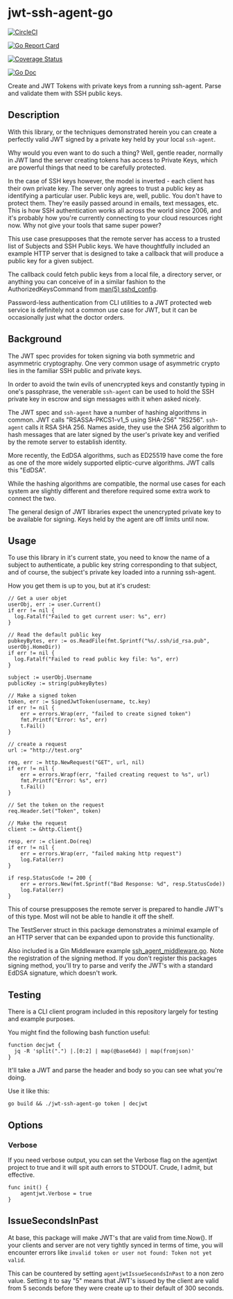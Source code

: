 # jwt-ssh-agent-go

[![CircleCI](https://circleci.com/gh/nikogura/jwt-ssh-agent-go.svg?style=svg)](https://circleci.com/gh/nikogura/jwt-ssh-agent-go)

[![Go Report Card](https://goreportcard.com/badge/github.com/nikogura/jwt-ssh-agent-go)](https://goreportcard.com/report/github.com/nikogura/jwt-ssh-agent-go)

[![Coverage Status](https://codecov.io/gh/nikogura/jwt-ssh-agent-go/branch/master/graph/badge.svg)](https://codecov.io/gh/nikogura/jwt-ssh-agent-go)

[![Go Doc](https://img.shields.io/badge/godoc-reference-blue.svg?style=flat-square)](http://godoc.org/github.com/nikogura/jwt-ssh-agent-go/pkg/agentjwt)

Create and JWT Tokens with private keys from a running ssh-agent.  Parse and validate them with SSH public keys.

## Description

With this library, or the techniques demonstrated herein you can create a perfectly valid JWT signed by a private key held by your local `ssh-agent`.

Why would you even want to do such a thing?  Well, gentle reader, normally in JWT land the server creating tokens has access to Private Keys, which are powerful things that need to be carefully protected.

In the case of SSH keys however, the model is inverted - each client has their own private key.  The server only agrees to trust a public key as identifying a particular user. Public keys are, well, public.  You don't have to protect them.  They're easily passed around in emails, text messages, etc.  This is how SSH authentication works all across the world since 2006, and it's probably how you're currently connecting to your cloud resources right now.  Why not give your tools that same super power?

This use case presupposes that the remote server has access to a trusted list of Subjects and SSH Public keys.  We have thoughtfully included an example HTTP server that is designed to take a callback that will produce a public key for a given subject.

The callback could fetch public keys from a local file, a directory server, or anything you can conceive of in a similar fashion to the AuthorizedKeysCommand from [man(5) sshd_config](https://man.openbsd.org/sshd_config#AuthorizedKeysCommand).

Password-less authentication from CLI utilities to a JWT protected web service is definitely not a common use case for JWT, but it can be occasionally just what the doctor orders.

## Background

The JWT spec provides for token signing via both symmetric and asymmetric cryptography. One very common usage of asymmetric crypto lies in the familiar SSH public and private keys.

In order to avoid the twin evils of unencrypted keys and constantly typing in one's passphrase, the venerable `ssh-agent` can be used to hold the SSH private key in escrow and sign messages with it when asked nicely.

The JWT spec and `ssh-agent` have a number of hashing algorithms in common.  JWT calls "RSASSA-PKCS1-v1_5 using SHA-256" "RS256".  `ssh-agent` calls it RSA SHA 256.  Names aside, they use the SHA 256 algorithm to hash messages that are later signed by the user's private key and verified by the remote server to establish identity.

More recently, the EdDSA algorithms, such as ED25519 have come the fore as one of the more widely supported eliptic-curve algorithms.  JWT calls this "EdDSA".

While the hashing algorithms are compatible, the normal use cases for each system are slightly different and therefore required some extra work to connect the two.  

The general design of JWT libraries expect the unencrypted private key to be available for signing.  Keys held by the agent are off limits until now.  

## Usage

To use this library in it's current state, you need to know the name of a subject to authenticate, a public key string corresponding to that subject, and of course, the subject's private key loaded into a running ssh-agent. 

How you get them is up to you, but at it's crudest:

    // Get a user objet
    userObj, err := user.Current()
    if err != nil {
      log.Fatalf("Failed to get current user: %s", err)
    }
    
    // Read the default public key
    pubkeyBytes, err := os.ReadFile(fmt.Sprintf("%s/.ssh/id_rsa.pub", userObj.HomeDir))
    if err != nil {
      log.Fatalf("Failed to read public key file: %s", err)
    }
    
    subject := userObj.Username
    publicKey := string(pubkeyBytes)
    
    // Make a signed token
    token, err := SignedJwtToken(username, tc.key)
    if err != nil {
        err = errors.Wrap(err, "failed to create signed token")
        fmt.Printf("Error: %s", err)
        t.Fail()
    }
    
    // create a request
    url := "http://test.org"

    req, err := http.NewRequest("GET", url, nil)
    if err != nil {
        err = errors.Wrapf(err, "failed creating request to %s", url)
        fmt.Printf("Error: %s", err)
        t.Fail()
    }

    // Set the token on the request
    req.Header.Set("Token", token)

    // Make the request
    client := &http.Client{}

    resp, err := client.Do(req)
    if err != nil {
        err = errors.Wrap(err, "failed making http request")
        log.Fatal(err)
    }

    if resp.StatusCode != 200 {
        err = errors.New(fmt.Sprintf("Bad Response: %d", resp.StatusCode))
        log.Fatal(err)
    }
    
This of course presupposes the remote server is prepared to handle JWT's of this type.  Most will not be able to handle it off the shelf.  

The TestServer struct in this package demonstrates a minimal example of an HTTP server that can be expanded upon to provide this functionality.

Also included is a Gin Middleware example [ssh_agent_middleware.go](pkg/agentjwt/ssh_agent_middleware.go).  Note the registration of the signing method.  If you don't register this packages signing method, you'll try to parse and verify the JWT's with a standard EdDSA signature, which doesn't work.

## Testing

There is a CLI client program included in this repository largely for testing and example purposes.

You might find the following bash function useful:

    function decjwt {
      jq -R 'split(".") |.[0:2] | map(@base64d) | map(fromjson)'
    }

It'll take a JWT and parse the header and body so you can see what you're doing.

Use it like this: 
  
    go build && ./jwt-ssh-agent-go token | decjwt


## Options

### Verbose

If you need verbose output, you can set the Verbose flag on the agentjwt project to true and it will spit auth errors to STDOUT.  Crude, I admit, but effective.  

    func init() {
        agentjwt.Verbose = true
    }

## IssueSecondsInPast

At base, this package will make JWT's that are valid from time.Now().  If your clients and server are not very tightly synced in terms of time, you will encounter errors like `invalid token or user not found: Token not yet valid`.  

This can be countered by setting `agentjwtIssueSecondsInPast` to a non zero value.  Setting it to say "5" means that JWT's issued by the client are valid from 5 seconds before they were create up to their default of 300 seconds.